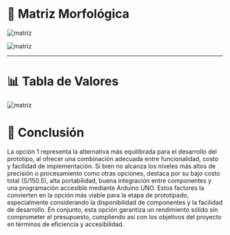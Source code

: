 # 🧩 Matriz Morfológica

![matriz](../imagenes/readme-matriz-tabla_valores/MATRIZ1NUEVA.png)

![matriz](../imagenes/readme-matriz-tabla_valores/MATRIZ2NUEVA.png)

---
# 📊 Tabla de Valores

![matriz](../imagenes/readme-matriz-tabla_valores/tabla_de_valoracion.jpg)
# 📌 Conclusión
La opción 1 representa la alternativa más equilibrada para el desarrollo del prototipo, al ofrecer una combinación adecuada entre funcionalidad, costo y facilidad de implementación. Si bien no alcanza los niveles más altos de precisión o procesamiento como otras opciones, destaca por su bajo costo total (S/150.5), alta portabilidad, buena integración entre componentes y una programación accesible mediante Arduino UNO. Estos factores la convierten en la opción más viable para la etapa de prototipado, especialmente considerando la disponibilidad de componentes y la facilidad de desarrollo. En conjunto, esta opción garantiza un rendimiento sólido sin comprometer el presupuesto, cumpliendo así con los objetivos del proyecto en términos de eficiencia y accesibilidad.

